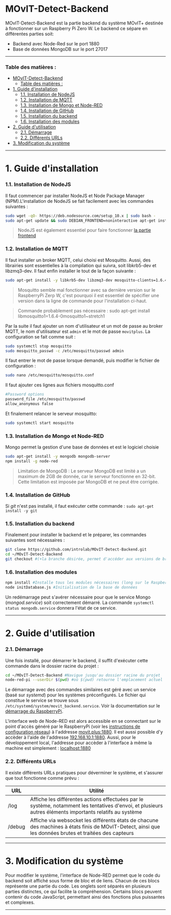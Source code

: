 # MOvIT-Detect-Backend

MOvIT-Detect-Backend est la partie backend du système MOvIT+ destinée à fonctionner sur un Raspberry Pi Zero W. Le backend ce sépare en différentes parties soit:
  - Backend avec Node-Red sur le port 1880
  - Base de données MongoDB sur le port 27017
___
### Table des matières :

- [MOvIT-Detect-Backend](#movit-detect-backend)
    - [Table des matières :](#table-des-mati%c3%a8res)
- [1. Guide d'installation](#1-guide-dinstallation)
    - [1.1. Installation de NodeJS](#11-installation-de-nodejs)
    - [1.2. Installation de MQTT](#12-installation-de-mqtt)
    - [1.3. Installation de Mongo et Node-RED](#13-installation-de-mongo-et-node-red)
    - [1.4. Installation de GitHub](#14-installation-de-github)
    - [1.5. Installation du backend](#15-installation-du-backend)
    - [1.6. Installation des modules](#16-installation-des-modules)
- [2. Guide d'utilisation](#2-guide-dutilisation)
    - [2.1. Démarrage](#21-d%c3%a9marrage)
    - [2.2. Différents URLs](#22-diff%c3%a9rents-urls)
- [3. Modification du système](#3-modification-du-syst%c3%a8me)
___

# 1. Guide d'installation
### 1.1. Installation de NodeJS
Il faut commencer par installer NodeJS et Node Package Manager (NPM).L'installation de NodeJS se fait facilement avec les commandes suivantes :
```bash
sudo wget -qO- https://deb.nodesource.com/setup_10.x | sudo bash -
sudo apt-get update && sudo DEBIAN_FRONTEND=noninteractive apt-get install -y nodejs yarn
```
> NodeJS est également essentiel pour faire fonctionner [la partie frontend]

### 1.2. Installation de MQTT
Il faut installer un broker MQTT, celui choisi est Mosquitto. Aussi, des librairies sont essentielles à la compilation qui suivra, soit libkrb5-dev et libzmq3-dev. Il faut enfin installer le tout de la façon suivante :
```bash
sudo apt-get install -y libkrb5-dev libzmq3-dev mosquitto-clients=1.6.4-0mosquitto1~buster1
```
> Mosquitto semble mal fonctionner avec sa dernière version sur le RaspberryPi Zerp W, c'est pourquoi il est essentiel de spécifier une version dans la ligne de commande pour l'installation ci-haut.

> Commande probablement pas nécessaire : sudo apt-get install libmosquitto1=1.6.4-0mosquitto1~stretch1

Par la suite il faut ajouter un nom d'utilisateur et un mot de passe au broker MQTT, le nom d'utilisateur est `admin` et le mot de passe `movitplus`. La configuration se fait comme suit :
```bash
sudo systemctl stop mosquitto
sudo mosquitto_passwd -c /etc/mosquitto/passwd admin
```
Il faut entrer le mot de passe lorsque demandé, puis modifier le fichier de configuration :
```bash
sudo nano /etc/mosquitto/mosquitto.conf
```
Il faut ajouter ces lignes aux fichiers mosquitto.conf
```bash
#Password options
password_file /etc/mosquitto/passwd
allow_anonymous false
```
Et finalement relancer le serveur mosquitto:
```bash
sudo systemctl start mosquitto
```
### 1.3. Installation de Mongo et Node-RED
Mongo permet la gestion d'une base de données et est le logiciel choisie
```bash
sudo apt-get install -y mongodb mongodb-server
npm install -g node-red
```
> Limitation de MongoDB : Le serveur MongoDB est limité a un maximum de 2GB de donnée, car le serveur fonctionne en 32-bit. Cette limitation est imposée par MongoDB et ne peut être corrigée.

### 1.4. Installation de GitHub
Si _git_ n'est pas installé, il faut exécuter cette commande : `sudo apt-get install -y git`

### 1.5. Installation du backend
Finalement pour installer le backend et le préparer, les commandes suivantes sont nécessaires :
```bash
git clone https://github.com/introlab/MOvIT-Detect-Backend.git
cd ~/MOvIT-Detect-Backend
git checkout #(+la branche désirée, permet d'accéder aux versions de branches en développment)
```
### 1.6. Installation des modules
```bash
npm install #Installe tous les modules nécessaires (long sur le RaspberryPi)
node initDatabase.js #Initialisation de la base de données
```
Un redémarrage peut s'avérer nécessaire pour que le service Mongo (_mongod.service_) soit correctement démarré. La commande `systemctl status mongodb.service` donnera l'état de ce service.
___



# 2. Guide d'utilisation
### 2.1. Démarrage
Une fois installé, pour démarrer le backend, il suffit d'exécuter cette commande dans le dossier racine du projet :
```bash
cd ~/MOvIT-Detect-Backend #Navigue jusqu'au dossier racine du projet
node-red-pi --userDir $(pwd) #où $(pwd) retourne l'emplacement actuel
```
Le démarrage avec des commandes similaires est géré avec un service (basé sur _systemd_) pour les systèmes préconfigurés. Le fichier qui constitue le service se trouve sous `/etc/systemd/system/movit_backend.service`. Voir la documentation sur le [démarrage du RaspberryPi].

L'interface web de Node-RED est alors accessible en se connectant sur le point d'accès généré par le RaspberryPi (voir les [instructions de configuration réseau]) à l'addresse [movit.plus:1880]. Il est aussi possible d'y accèder à l'aide de l'addresse [192.168.10.1:1880]. Aussi, pour le développement local, l'addresse pour accèder à l'interface à même la machine est simplement : [localhost:1880]

### 2.2. Différents URLs
Il existe différents URLs pratiques pour déverminer le système, et s'assurer que tout fonctionne comme prévu :

| URL | Utilité |
| --- | --- |
| /log      | Affiche les différentes actions effectuées par le système, notamment les tentatives d'envoi, et plusieurs autres éléments importants relatifs au système
| /debug      | Affiche via websocket les différents états de chacune des machines à états finis de MOvIT-Detect, ainsi que les données brutes et traitées des capteurs|
___



# 3. Modification du système
Pour modifier le système, l'interface de Node-RED permet que le code du backend soit affiché sous forme de bloc et de liens. Chacun de ces blocs représente une partie du code. Les onglets sont séparés en plusieurs parties distinctes, ce qui facilite la compréhension. Certains blocs peuvent contenir du code JavaScript, permettant ainsi des fonctions plus puissantes et complexes.
___





 [guide NVM]:https://tecadmin.net/install-nodejs-with-nvm/ "Guide de NVM et instruction supplémentaires"

 [la partie frontend]:https://github.com/introlab/MOvIT-Detect-Frontend "MOvIT-Detect-Frontend"

 [démarrage du RaspberryPi]:https://github.com/introlab/MOvITPlus/blob/master/docs/FR/InstallationLogiciel/DemarragePi.md#service-backend "Service de démarrage du backend"

 [instructions de configuration réseau]:https://github.com/introlab/MOvITPlus/blob/master/docs/FR/InstallationLogiciel/ConfigurationReseau.md#access-point "Configuration du wi-fi, du point d'accès et du nom de domaine"

[movit.plus:1880]:http://movit.plus:1880 "Addresse de l'interface en utilisant le point d'accès"

[192.168.10.1:1880]:http://192.168.10.1:1880 "Autre option d'addresse de l'interface en utilisant le point d'accès"

[localhost:1880]:http://localhost:1880 "Addresse de l'interface en utilisant le navigateur de la machine sur laquelle le serveur s'exécute"
